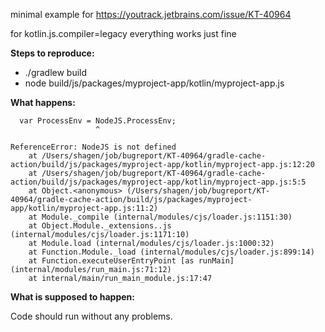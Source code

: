 minimal example for https://youtrack.jetbrains.com/issue/KT-40964

for kotlin.js.compiler=legacy everything works just fine

**Steps to reproduce:** 

*  ./gradlew build
*  node build/js/packages/myproject-app/kotlin/myproject-app.js

**What happens:** 

```
  var ProcessEnv = NodeJS.ProcessEnv;
                   ^

ReferenceError: NodeJS is not defined
    at /Users/shagen/job/bugreport/KT-40964/gradle-cache-action/build/js/packages/myproject-app/kotlin/myproject-app.js:12:20
    at /Users/shagen/job/bugreport/KT-40964/gradle-cache-action/build/js/packages/myproject-app/kotlin/myproject-app.js:5:5
    at Object.<anonymous> (/Users/shagen/job/bugreport/KT-40964/gradle-cache-action/build/js/packages/myproject-app/kotlin/myproject-app.js:11:2)
    at Module._compile (internal/modules/cjs/loader.js:1151:30)
    at Object.Module._extensions..js (internal/modules/cjs/loader.js:1171:10)
    at Module.load (internal/modules/cjs/loader.js:1000:32)
    at Function.Module._load (internal/modules/cjs/loader.js:899:14)
    at Function.executeUserEntryPoint [as runMain] (internal/modules/run_main.js:71:12)
    at internal/main/run_main_module.js:17:47
```     

**What is supposed to happen:**

Code should run without any problems.
